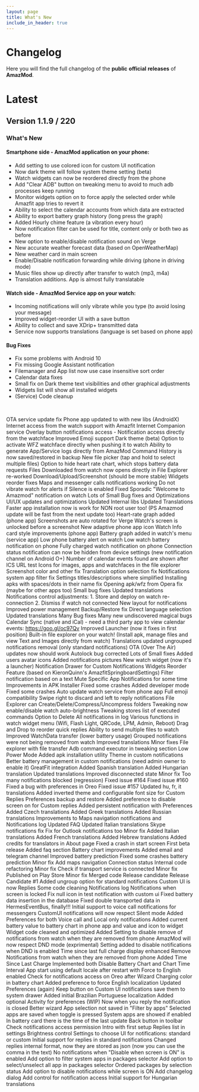 ```yaml
---
layout: page
title: What's New
include_in_header: true
---
```


# Changelog
Here you will find the full changelog of the __public__ __official__ __releases__ of __AmazMod__.
<br>
# Latest
## **Version 1.1.9 / 220**
### What's New
#### Smartphone side - AmazMod application on your phone:
- Add setting to use colored icon for custom UI notification
- Now dark theme will follow system theme setting (beta)
- Watch widgets can now be reordered directly from the phone
- Add "Clear ADB" button on tweaking menu to avoid to much adb processes keep running
- Monitor widgets option on to force apply the selected order while Amazfit app tries to revert it
- Ability to select the calendar accounts from which data are extracted
- Ability to export battery graph history (long press the graph)
- Added Hourly chime feature (a vibration every hour)
- Now notification filter can be used for title, content only or both two as before
- New option to enable/disable notification sound on Verge
- New accurate weather forecast data (based on OpenWeatherMap)
- New weather card in main screen
- Enable/Disable notification forwarding while driving (phone in driving mode)
- Music files show up directly after transfer to watch (mp3, m4a)
- Translation additions. App is almost fully translatable
#### Watch side - AmazMod Service app on your watch:
- Incoming notifications will only vibrate while you type (to avoid losing your message)
- Improved widget-reorder UI with a save button
- Ability to collect and save XDrip+ transmitted data
- Service now supports translations (language is set based on phone app) 

#### Bug Fixes
 - Fix some problems with Android 10
 - Fix missing Google Assistant notification
 - Filemanager and App list now use case insensitive sort order
 - Calendar data fixes
 - Small fix on Dark theme text visibilities and other graphical adjustments
 - Widgets list will show all installed widgets
 - (Service) Code cleanup
<br>

<release
        date="2019-08-17"
        versionCode="217"
        versionName="v1.1.8 (217)">
        <bugfix>OTA service update fix</bugfix>
    </release>
    <release
        date="2019-08-14"
        versionCode="216"
        versionName="v1.1.8 (216)">
        <new>Phone app updated to with new libs (AndroidX)</new>
        <new>Internet access from the watch support with Amazfit Internet Companion service</new>
        <new>Overlay button notifications access - Notification access directly from the watchface</new>
        <new>Improved Emoji support</new>
        <new>Dark theme (beta)</new>
        <new>Option to activate WFZ watchface directly when pushing it to watch</new>
        <new>Ability to generate App/Service logs directly from AmazMod</new>
        <new>Command History is now saved/restored in backup</new>
        <new>New file picker (tap and hold to select multiple files)</new>
        <new>Option to hide heart rate chart, which stops battery data requests</new>
        <new>Files Downloaded from watch now opens directly in File Explorer</new>
        <bugfix>re-worked Download/Upload/Screenshot (should be more stable)</bugfix>
        <bugfix>Widgets reorder fixes</bugfix>
        <bugfix>Maps and messenger calls notifications working</bugfix>
        <bugfix>Do not vibrate watch for alerts if Silence is enabled</bugfix>
        <bugfix>Fixed Sporadic "Welcome to Amazmod" notification on watch</bugfix>
        <bugfix>Lots of Small Bug fixes and Optimizations</bugfix>
        <info>UI/UX updates and optimizations</info>
        <info>Updated Internal libs</info>
        <info>Updated Translations</info>
    </release>
    <release
        date="2019-04-23"
        versionCode="212"
        versionName="v1.1.6 (212)">
        <new>Faster app installation now is work for NON root user too! (PS Amazmod update will be fast from the next update too)</new>
        <new>Heart-rate graph added (phone app)</new>
        <new>Screenshots are auto rotated for Verge</new>
        <new>Watch's screen is unlocked before a screenshot</new>
        <new>New adaptive phone app icon</new>
        <new>Watch Info card style improvements (phone app)</new>
        <new>Battery graph added in watch's menu (service app)</new>
        <new>Low phone battery alert on watch</new>
        <new>Low watch battery notification on phone</new>
        <new>Fully charged watch notification on phone</new>
        <new>Connection status notification can now be hidden from device settings (new notification channel on Android O+)</new>
        <new>Number of calendar events found are shown after ICS URL test</new>
        <new>Icons for images, apps and watchfaces in the file explorer</new>
        <bugfix>Screenshot color and other fix</bugfix>
        <bugfix>Translation option selection fix</bugfix>
        <bugfix>Notifications system app filter fix</bugfix>
        <bugfix>Settings titles/descriptions where simplified</bugfix>
        <bugfix>Installing apks with spaces/dots in their name fix</bugfix>
        <bugfix>Opening apk/wfz from Opera fix (maybe for other apps too)</bugfix>
        <bugfix>Small bug fixes</bugfix>
        <info>Updated translations</info>
    </release>
    <release
        date="2019-04-01"
        versionCode="210"
        versionName="v1.1.5 (210)">
        <new>Notifications control adjustments:
            1. Store and deploy on watch re-connection
            2. Dismiss if watch not connected</new>
        <new>New layout for notifications</new>
        <new>Improved power management</new>
        <bugfix>Backup/Restore fix</bugfix>
        <new>Direct language selection</new>
        <info>Updated translations</info>
        <bugfix>Many Bug fixes</bugfix>
        <new>Many new undiscovered magical bugs</new>
    </release>
    <release
        date="2019-02-08"
        versionCode="201"
        versionName="v1.1.3 (201)">
        <new>Calendar Sync (native and iCal) - need a third party app to view calendar events: https://goo.gl/oc97Qv</new>
        <new>Improved Launcher (now it fixes in first position)</new>
        <new>Built-in file explorer on your watch! (Install apk, manage files and view Text and Images directly from watch)</new>
        <info>Translations updated</info>
        <bugfix>ungrouped notifications removal (only standard notifications)</bugfix>
        <bugfix>OTA (Over The Air) updates now should work</bugfix>
        <bugfix>Autolock bug corrected</bugfix>
        <bugfix>Lots of Small fixes</bugfix>
    </release>
    <release
        date="2019-01-31"
        versionCode="200"
        versionName="v1.1.0 (200)">
        <new>Added users avatar icons</new>
        <new>Added notifications pictures</new>
        <new>New watch widget (now it's a launcher)</new>
        <new>Notification Drawer for Custom Notifications</new>
        <new>Widgets Reorder Feature (based on KieronQuinn's AmazfitSpringboardSettings)</new>
        <new>Filter notification based on a text</new>
        <new>Mute Specific App Notifications for some time</new>
        <info>Improvements in APK Installer</info>
        <bugfix>Fixed some crashes</bugfix>
    </release>
    <release
        date="2018-11-14"
        versionCode="196"
        versionName="v1.0.65">
        <new>Added developer mode</new>
        <bugifx>Fixed some crashes</bugifx>
    </release>
    <release
        date="2018-11-09"
        versionCode="194"
        versionName="v1.0.64">
        <new>Auto update watch service from phone app</new>
        <new>Full emoji compatibility</new>
        <new>Swipe right to discard and left to reply notifications</new>
        <new>File Explorer can Create/Delete/Compress/Uncompress folders</new>
        <new>Tweaking now enable/disable watch auto-brightness</new>
        <new>Tweaking stores list of executed commands</new>
        <new>Option to Delete All notifications in log</new>
        <new>Various functions in watch widget menu (Wifi, Flash Light, QRCode, LPM, Admin,
            Reboot)
        </new>
        <new>Drag and Drop to reorder quick replies</new>
        <new>Ability to send multiple files to watch</new>
        <new>Improved WatchData transfer (lower battery usage)</new>
        <bugfix>Grouped notifications were not being removed from watch</bugfix>
        <info>Improved translations</info>
        <info>Minor fixes</info>
    </release>
    <release
        date="2018-09-22"
        versionCode="180"
        versionName="v1.0.50">
        <new>File explorer with file transfer</new>
        <new>Adb command executor in tweaking section</new>
        <new>Low Power Mode</new>
        <new>Added apk installation utility</new>
        <new>Theme in custom notifications</new>
        <new>Better battery management in custom notifications (need admin owner to enable it)</new>
        <new>GreatFit integration</new>
        <new>Added Spanish translation</new>
        <new>Added Hungarian translation</new>
        <info>Updated translations</info>
        <info>Improved disconnected state</info>
        <info>Minor fix</info>
    </release>
    <release
        date="2018-09-21"
        versionCode="179"
        versionName="v1.0.49">
        <bugfix>Too many notifications blocked (regression)</bugfix>
    </release>
    <release
        versionCode="163"
        versioneName="v1.0.34">
        <bugfix>Fixed issue #164</bugfix>
        <bugfix>Fixed issue #160</bugfix>
    </release>
    <release
        date="2018-08-25"
        versionCode="162"
        versionName="v1.0.33">
        <bugfix>Fixed a bug with preferences in Oreo</bugfix>
        <bugfix>Fixed issue #157</bugfix>
        <info>Updated hu, fr, it translations</info>
    </release>
    <release
        date="2018-08-23"
        versionCode="160"
        versionName="v1.0.32">
        <new>Added inverted theme and configurable font size for Custom Replies</new>
        <new>Preferences backup and restore</new>
        <new>Added preference to disable screen on for Custom replies</new>
        <new>Added persistent notification with Preferences</new>
        <new>Added Czech translations</new>
        <new>Added Greek translations</new>
        <new>Added Russian translations</new>
        <info>Improvements to Maps navigation notifications and Notifications log</info>
        <info>Updated FAQ</info>
        <info>Updated Italian translations</info>
        <bugfix>Skype notifications fix</bugfix>
        <bugfix>Fix for Outlook notifications too</bugfix>
        <bugfix>Minor fix</bugfix>
    </release>
    <release
        date="2018-08-14"
        versionCode="154"
        versionName="v1.0.27">
        <new>Added Italian translations</new>
        <new>Added French translations</new>
        <new>Added Hebrew translations</new>
        <new>Added credits for translators in About page</new>
        <bugfix>Fixed a crash in start screen</bugfix>
    </release>
    <release
        date="2018-08-12"
        versionCode="153"
        versionName="v1.0.26">
        <new>First beta release</new>
        <new>Added faq section</new>
        <info>Battery chart improvements</info>
    </release>
    <release
        date="2018-08-08"
        versionCode="152"
        versionName="v1.0.25">
        <new>Added email and telegram channel</new>
        <info>Improved battery prediction</info>
        <bugfix>Fixed some crashes</bugfix>
    </release>
    <release
        date="2018-08-08"
        versionCode="151"
        versionName="v1.0.23-RC5">
        <new>battery prediction</new>
        <bugfix>Minor fix</bugfix>
    </release>
    <release
        date="2018-08-07"
        versionCode="150"
        versionName="v1.0.22-RC4">
        <new>Add maps navigation</new>
        <new>Connection status</new>
        <new>Internal code refactoring</new>
        <bugfix>Minor fix</bugfix>
    </release>
    <release
        date="2018-08-05"
        versionCode="149"
        versionName="v1.0.21-RC3">
        <bugfix>Check if transport service is connected</bugfix>
        <bugfix>Minor fix</bugfix>
    </release>
    <release
        date="2018-08-04"
        versionCode="148"
        versionName="v1.0.20-RC2">
        <new>Published on Play Store</new>
        <bugfix>Minor fix</bugfix>
    </release>
    <release
        date="2018-08-04"
        versionCode="147"
        versionName="v1.0.19-RC2">
        <new>Merged code</new>
    </release>
    <release
        date="2018-08-04"
        versionCode="146"
        versionName="v1.0.18-RC1">
        <new>Release candidate</new>
    </release>
    <release
        date="2018-08-02"
        versionCode="145"
        versionName="v1.0.17-RC1">
        <new>Release Candidate #1</new>
        <new>Added ungroup option for standard notifications</new>
        <bugfix>Custom UI is now Replies</bugfix>
        <info>Some code cleaning</info>
    </release>
    <release
        date="2018-08-02"
        versionCode="144"
        versionName="v1.0.16-ALPHA">
        <new>Notifications log</new>
        <bugfix>Notifications when screen is locked</bugfix>
        <bugfix>Fix null icon in test notification with custom ui</bugfix>
    </release>
    <release
        date="2018-08-01"
        versionCode="143"
        versionName="v1.0.15-ALPHA">
        <bugfix>Fixed battery data insertion in the database</bugfix>
    </release>
    <release
        date="2018-07-30"
        versionCode="142"
        versionName="v1.0.14-ALPHA">
        <bugfix>Fixed double transported data in HermesEventBus, finally!!!</bugfix>
    </release>
    <release
        date="2018-07-29"
        versionCode="141"
        versionName="v1.0.13-ALPHA">
        <new>Initial support to voice call notifications for messengers</new>
        <new>CustomUI notifications will now respect Silent mode</new>
        <new>Added Preferences for both Voice call and Local only notifications</new>
    </release>
    <release
        date="2018-07-29"
        versionCode="140"
        versionName="v1.0.12-ALPHA">
        <new>Added current battery value to battery chart in phone app and value and icon to
            widget
        </new>
        <info>Widget code cleaned and optimized</info>
    </release>
    <release
        date="2018-07-27"
        versionCode="139"
        versionName="v1.0.11-ALPHA">
        <new>Added Setting to disable remove of notifications from watch when they are removed from
            phone
        </new>
    </release>
    <release
        date="2018-07-27"
        versionCode="138"
        versionName="v1.0.10-ALPHA">
        <new>AmazMod will now respect DND mode (exprimental)</new>
        <new>Setting added to disable notifications when DND is enabled</new>
        <bugfix>Time since last full charge display enhanced</bugfix>
    </release>
    <release
        date="2018-07-26"
        versionCode="137"
        versionName="v1.0.9-ALPHA">
        <new>Remove Notifications from watch when they are removed from phone</new>
        <new>Added Time Since Last Charge</new>
        <new>Implemented both Disable Battery Chart and Chart Time Interval</new>
        <bugfix>App start using default locale after restart with Force to English enabled</bugfix>
        <bugfix>Check for notifications access on Oreo after Wizard</bugfix>
    </release>
    <release
        date="2018-07-14"
        versionCode="136"
        versionName="v1.0.8-ALPHA">
        <bugfix>Charging color in battery chart</bugfix>
    </release>
    <release
        date="2018-07-04"
        versionCode="135"
        versionName="v1.0.7-ALPHA">
        <new>Added preference to force English localization</new>
        <info>Updated Preferences (again)</info>
        <info filter="watch">Keep button on Custom UI notifications save them to system drawer
        </info>
        <info>Added initial Brazilian Portuguese localization</info>
        <info>Added optional Activity for preferences (WIP)</info>
    </release>
    <release
        date="2018-07-02"
        versionCode="134"
        versionName="v1.0.6-ALPHA">
        <info filter="watch">Now when you reply the notification is closed</info>
        <info>Better wizard</info>
    </release>
    <release
        date="2018-07-01"
        versionCode="133"
        versionName="v1.0.5-ALPHA">
        <bugfix>App selection not saved in "Filter by apps"</bugfix>
        <info>Selected apps are saved when toggle is pressed</info>
        <info>System apps are showed if enabled</info>
        <new>In battery card there is the time of the last update</new>
    </release>
    <release
        date="2018-07-01"
        versionCode="132"
        versionName="v1.0.4-ALPHA">
        <bugfix>Back button in toolbar</bugfix>
        <bugfix>Check notifications access permission</bugfix>
        <new>Intro with first setup</new>
        <new>Replies list in settings</new>
        <new>Brightness control</new>
        <new>Settings to choose UI for notifications: standard or custom</new>
        <new>Initial support for replies in standard notifications</new>
        <new>Changed replies internal format, now they are stored as json (now you can use the comma
            in the text)
        </new>
    </release>
    <release
        date="2018-06-26"
        versionCode="131"
        versionName="v1.0.3-ALPHA">
        <bugfix>No notifications when "Disable when screen is ON" is enabled</bugfix>
        <new>Add option to filter system apps in packages selector</new>
        <new>Add option to select/unselect all app in packages selector</new>
        <new>Ordered packages by selection status</new>
    </release>
    <release
        date="2018-06-26"
        versionCode="130"
        versionName="v1.0.2-ALPHA">
        <new>Add option to disable notifications while screen is ON</new>
        <new>Add changelog dialog</new>
        <new>Add control for notification access</new>
        <info>Initial support for Hungarian translations</info>
    </release>

